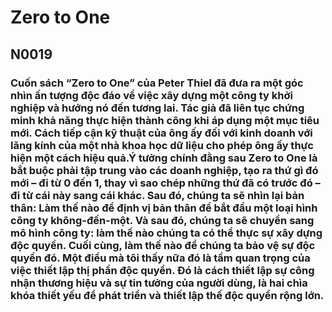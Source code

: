 # Zero to One 
## N0019
### Cuốn sách “Zero to One” của Peter Thiel đã đưa ra một góc nhìn ấn tượng độc đáo về việc xây dựng một công ty khởi nghiệp và hướng nó đến tương lai. Tác giả đã liên tục chứng minh khả năng thực hiện thành công khi áp dụng một mục tiêu mới. Cách tiếp cận kỹ thuật của ông ấy đối với kinh doanh với lăng kính của một nhà khoa học dữ liệu cho phép ông ấy thực hiện một cách hiệu quả.Ý tưởng chính đằng sau Zero to One là bắt buộc phải tập trung vào các doanh nghiệp, tạo ra thứ gì đó mới – đi từ 0 đến 1, thay vì sao chép những thứ đã có trước đó – đi từ cái này sang cái khác. Sau đó, chúng ta sẽ nhìn lại bản thân: Làm thế nào để định vị bản thân để bắt đầu một loại hình công ty không-đến-một. Và sau đó, chúng ta sẽ chuyển sang mô hình công ty: làm thế nào chúng ta có thể thực sự xây dựng độc quyền. Cuối cùng, làm thế nào để chúng ta bảo vệ sự độc quyền đó. Một điều mà tôi thấy nữa đó là tầm quan trọng của việc thiết lập thị phần độc quyền. Đó là cách thiết lập sự công nhận thương hiệu và sự tin tưởng của người dùng, là hai chìa khóa thiết yếu để phát triển và thiết lập thế độc quyền rộng lớn.
